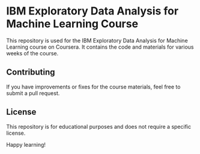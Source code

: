# IBM Exploratory Data Analysis for Machine Learning Course

This repository is used for the IBM Exploratory Data Analysis for Machine Learning course on Coursera. It contains the code and materials for various weeks of the course.

## Contributing

If you have improvements or fixes for the course materials, feel free to submit a pull request.

## License

This repository is for educational purposes and does not require a specific license.

Happy learning!
